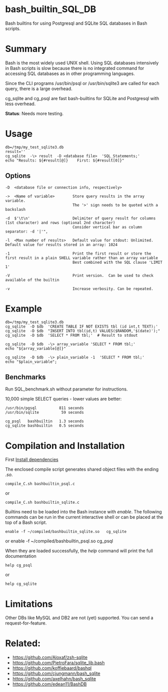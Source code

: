 # bash_builtin_SQL_DB

Bash builtins for using Postgresql and SQLite SQL databases in Bash scripts.








# Summary

Bash is the most widely used UNIX shell.  Using SQL databases intensively in Bash scripts is slow
because there is no integrated command for accessing SQL databases as in other programming
languages.

Since the CLI programs /usr/bin/psql or /usr/bin/sqlite3 are called for each query, there is a large
overhead.

cg_sqlite and cg_psql are fast bash-builtins for SQLite and Postgresql with less overhead.

**Status**:
Needs more testing.


# Usage

    db=/tmp/my_test_sqlite3.db
    result=''
    cg_sqlite  -\> result  -D <database file>  'SQL_Statements;'
    echo "Results: ${#result[@]}    First: ${#result[0]}"

## Options

    -D  <database file or connection info, respectively>

    ->  <Name of variable>        Store query results in the array variable.
                                  The '>' sign needs to be quoted with a backslash

    -d  $'\t\n'                   Delimiter of query result for columns (1st character) and rows (optional 2nd character)
                                  Consider vertical bar as column separator: -d '|'",

    -l  <Max number of results>   Default value for stdout: Unlimited.  Default value for results stored in an array: 1024

    -1                            Print the first result or store the first result in a plain SHELL variable rather than an array variable
                                  Best combined with the SQL clause 'LIMIT 1'

    -V                            Print version.  Can be used to check available of the builtin

    -v                            Increase verbosity. Can be repeated.


# Example


    db=/tmp/my_test_sqlite3.db
    cg_sqlite  -D $db  'CREATE TABLE IF NOT EXISTS tbl (id int,t TEXT);'
    cg_sqlite  -D $db  "INSERT INTO tbl(id,t) VALUES($RANDOM,'$(date)');"
    cg_sqlite  -D $db  'SELECT * FROM tbl;'  # Result to stdout

    cg_sqlite  -D $db  -\> array_variable 'SELECT * FROM tbl;'
    echo "${array_variable[@]}"

    cg_sqlite  -D $db  -\> plain_variable -1  'SELECT * FROM tbl;'
    echo "$plain_variable";


## Benchmarks

Run SQL_benchmark.sh without parameter for  instructions.

10,000 simple SELECT queries - lower values are better:

    /usr/bin/pgsql          811 seconds
    /usr/bin/sqlite          59 seconds

    cg_psql   bashbuiltin   1.3 seconds
    cg_sqlite bashbuiltin   0.5 seconds








# Compilation and Installation

First [Install dependencies](./INSTALL_DEPENDENCIES.md)

The enclosed compile script generates shared object files with the ending *.so*.

    compile_C.sh bashbuiltin_psql.c

or

    compile_C.sh bashbuiltin_sqlite.c


Builtins need to be loaded into the Bash instance with *enable*.  The following commands can be run in the
current interactive shell or can be placed at the top of a Bash script.

    enable -f ~/compiled/bashbuiltin_sqlite.so   cg_sqlite

or
    enable -f ~/compiled/bashbuiltin_psql.so   cg_psql


When they are loaded successfully, the *help* command will print the full documentation

    help cg_psql

or

    help cg_sqlite



# Limitations

Other DBs like  MySQL and  DB2 are not (yet) supported. You can send a request-for-feature.

# Related:

  - https://github.com/Aloxaf/zsh-sqlite
  - https://github.com/PietroFara/sqlite_lib.bash
  - https://github.com/koffiebaard/bashql
  - https://github.com/cjungmann/bash_sqlite
  - https://github.com/axelhahn/bash_sqlite
  - https://github.com/edean11/BashDB
